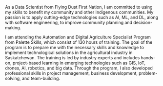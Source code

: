 As a Data Scientist from Flying Dust First Nation, I am committed to using my skills to benefit my community and other Indigenous communities. My passion is to apply cutting-edge technologies such as AI, ML, and DL, along with software engineering, to improve community planning and decision-making. 

I am attending the Automation and Digital Agriculture Specialist Program from Palette Skills, which consist of 130 hours of training. The goal of the program is to prepare me with the necessary skills and knowledge to implement technological solutions in the agricultural industry in Saskatchewan. The training is led by industry experts and includes hands-on, project-based learning in emerging technologies such as GIS, IoT, drones, AI, robotics, and big data. Through the program, I also developed professional skills in project management, business development, problem-solving, and team-building.

<!---
Metaluv/Metaluv is a ✨ special ✨ repository because its `README.md` (this file) appears on your GitHub profile.
You can click the Preview link to take a look at your changes.
--->
